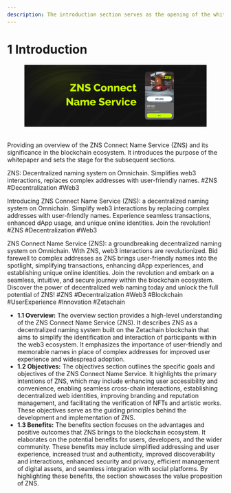```yaml
---
description: The introduction section serves as the opening of the whitepaper
---
```


# 1 Introduction

<figure><img src=".gitbook/assets/Poster Twitter 13 (3).jpg" alt=""><figcaption></figcaption></figure>

\
Providing an overview of the ZNS Connect Name Service (ZNS) and its significance in the blockchain ecosystem. It introduces the purpose of the whitepaper and sets the stage for the subsequent sections.

ZNS: Decentralized naming system on Omnichain. Simplifies web3 interactions, replaces complex addresses with user-friendly names. #ZNS #Decentralization #Web3

Introducing ZNS Connect  Name Service (ZNS): a decentralized naming system on Omnichain. Simplify web3 interactions by replacing complex addresses with user-friendly names. Experience seamless transactions, enhanced dApp usage, and unique online identities. Join the revolution! #ZNS #Decentralization #Web3

ZNS Connect  Name Service (ZNS): a groundbreaking decentralized naming system on Omnichain. With ZNS, web3 interactions are revolutionized. Bid farewell to complex addresses as ZNS brings user-friendly names into the spotlight, simplifying transactions, enhancing dApp experiences, and establishing unique online identities. Join the revolution and embark on a seamless, intuitive, and secure journey within the blockchain ecosystem. Discover the power of decentralized web naming today and unlock the full potential of ZNS! #ZNS #Decentralization #Web3 #Blockchain #UserExperience #Innovation #Zetachain

* **1.1 Overview:** The overview section provides a high-level understanding of the ZNS Connect Name Service (ZNS). It describes ZNS as a decentralized naming system built on the Zetachain blockchain that aims to simplify the identification and interaction of participants within the web3 ecosystem. It emphasizes the importance of user-friendly and memorable names in place of complex addresses for improved user experience and widespread adoption.
* **1.2 Objectives:** The objectives section outlines the specific goals and objectives of the ZNS Connect Name Service. It highlights the primary intentions of ZNS, which may include enhancing user accessibility and convenience, enabling seamless cross-chain interactions, establishing decentralized web identities, improving branding and reputation management, and facilitating the verification of NFTs and artistic works. These objectives serve as the guiding principles behind the development and implementation of ZNS.
* **1.3 Benefits:** The benefits section focuses on the advantages and positive outcomes that ZNS brings to the blockchain ecosystem. It elaborates on the potential benefits for users, developers, and the wider community. These benefits may include simplified addressing and user experience, increased trust and authenticity, improved discoverability and interactions, enhanced security and privacy, efficient management of digital assets, and seamless integration with social platforms. By highlighting these benefits, the section showcases the value proposition of ZNS.
